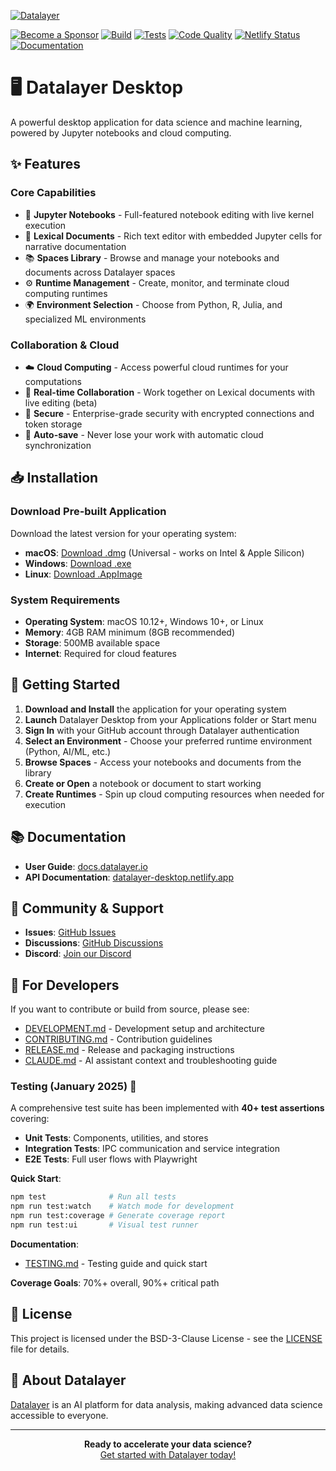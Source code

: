 [![Datalayer](https://assets.datalayer.tech/datalayer-25.svg)](https://datalayer.io)

[![Become a Sponsor](https://img.shields.io/static/v1?label=Become%20a%20Sponsor&message=%E2%9D%A4&logo=GitHub&style=flat&color=1ABC9C)](https://github.com/sponsors/datalayer)
[![Build](https://github.com/datalayer/desktop/actions/workflows/build.yml/badge.svg?branch=main)](https://github.com/datalayer/desktop/actions/workflows/build.yml)
[![Tests](https://github.com/datalayer/desktop/actions/workflows/test.yml/badge.svg?branch=main)](https://github.com/datalayer/desktop/actions/workflows/test.yml)
[![Code Quality](https://github.com/datalayer/desktop/actions/workflows/code-quality.yml/badge.svg?branch=main)](https://github.com/datalayer/desktop/actions/workflows/code-quality.yml)
[![Netlify Status](https://api.netlify.com/api/v1/badges/c4c2d128-ca43-4bcd-8f74-e64b00ca59ba/deploy-status)](https://app.netlify.com/sites/datalayer-desktop/deploys)
[![Documentation](https://img.shields.io/badge/docs-TypeDoc-blue.svg)](https://datalayer-desktop.netlify.app)

# 🖥️ Datalayer Desktop

A powerful desktop application for data science and machine learning, powered by Jupyter notebooks and cloud computing.

## ✨ Features

### Core Capabilities
- 📓 **Jupyter Notebooks** - Full-featured notebook editing with live kernel execution
- 📝 **Lexical Documents** - Rich text editor with embedded Jupyter cells for narrative documentation
- 📚 **Spaces Library** - Browse and manage your notebooks and documents across Datalayer spaces
- ⚙️ **Runtime Management** - Create, monitor, and terminate cloud computing runtimes
- 🌍 **Environment Selection** - Choose from Python, R, Julia, and specialized ML environments

### Collaboration & Cloud
- ☁️ **Cloud Computing** - Access powerful cloud runtimes for your computations
- 🔄 **Real-time Collaboration** - Work together on Lexical documents with live editing (beta)
- 🔐 **Secure** - Enterprise-grade security with encrypted connections and token storage
- 💾 **Auto-save** - Never lose your work with automatic cloud synchronization

## 📥 Installation

### Download Pre-built Application

Download the latest version for your operating system:

- **macOS**: [Download .dmg](https://github.com/datalayer/desktop/releases/latest) (Universal - works on Intel & Apple Silicon)
- **Windows**: [Download .exe](https://github.com/datalayer/desktop/releases/latest)
- **Linux**: [Download .AppImage](https://github.com/datalayer/desktop/releases/latest)

### System Requirements

- **Operating System**: macOS 10.12+, Windows 10+, or Linux
- **Memory**: 4GB RAM minimum (8GB recommended)
- **Storage**: 500MB available space
- **Internet**: Required for cloud features

## 🚀 Getting Started

1. **Download and Install** the application for your operating system
2. **Launch** Datalayer Desktop from your Applications folder or Start menu
3. **Sign In** with your GitHub account through Datalayer authentication
4. **Select an Environment** - Choose your preferred runtime environment (Python, AI/ML, etc.)
5. **Browse Spaces** - Access your notebooks and documents from the library
6. **Create or Open** a notebook or document to start working
7. **Create Runtimes** - Spin up cloud computing resources when needed for execution

## 📚 Documentation

- **User Guide**: [docs.datalayer.io](https://docs.datalayer.io)
- **API Documentation**: [datalayer-desktop.netlify.app](https://datalayer-desktop.netlify.app)

## 🤝 Community & Support

- **Issues**: [GitHub Issues](https://github.com/datalayer/desktop/issues)
- **Discussions**: [GitHub Discussions](https://github.com/datalayer/desktop/discussions)
- **Discord**: [Join our Discord](https://discord.gg/datalayer)

## 🔧 For Developers

If you want to contribute or build from source, please see:

- [DEVELOPMENT.md](DEVELOPMENT.md) - Development setup and architecture
- [CONTRIBUTING.md](CONTRIBUTING.md) - Contribution guidelines
- [RELEASE.md](RELEASE.md) - Release and packaging instructions
- [CLAUDE.md](CLAUDE.md) - AI assistant context and troubleshooting guide

### Testing (January 2025) 🧪

A comprehensive test suite has been implemented with **40+ test assertions** covering:

- **Unit Tests**: Components, utilities, and stores
- **Integration Tests**: IPC communication and service integration
- **E2E Tests**: Full user flows with Playwright

**Quick Start**:
```bash
npm test              # Run all tests
npm run test:watch    # Watch mode for development
npm run test:coverage # Generate coverage report
npm run test:ui       # Visual test runner
```

**Documentation**:
- [TESTING.md](TESTING.md) - Testing guide and quick start

**Coverage Goals**: 70%+ overall, 90%+ critical path

## 📄 License

This project is licensed under the BSD-3-Clause License - see the [LICENSE](LICENSE.txt) file for details.

## 🏢 About Datalayer

[Datalayer](https://datalayer.io) is an AI platform for data analysis, making advanced data science accessible to everyone.

---

<p align="center">
  <strong>Ready to accelerate your data science?</strong><br>
  <a href="https://datalayer.app/">Get started with Datalayer today!</a>
</p>
